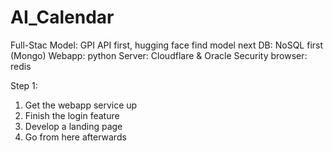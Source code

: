# AI_Calendar
Full-Stac
Model: GPI API first, hugging face find model next
DB: NoSQL first (Mongo)
Webapp: python
Server: Cloudflare & Oracle
Security browser: redis

Step 1:
1. Get the webapp service up
2. Finish the login feature
3. Develop a landing page
4. Go from here afterwards
